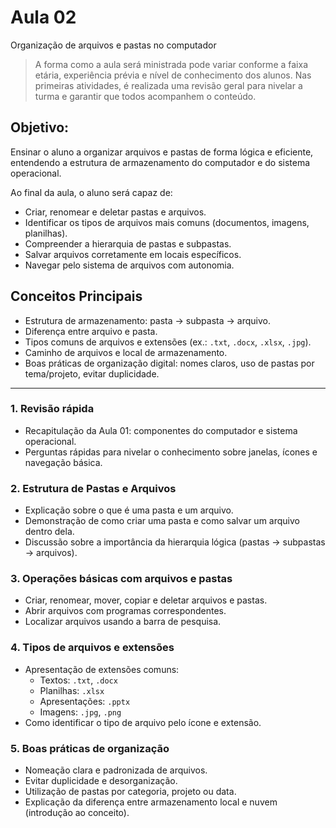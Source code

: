 # Aula 02
Organização de arquivos e pastas no computador

> A forma como a aula será ministrada pode variar conforme a faixa etária, experiência prévia e 
> nível de conhecimento dos alunos. Nas primeiras atividades, é realizada uma revisão geral para 
> nivelar a turma e garantir que todos acompanhem o conteúdo.

## Objetivo:
Ensinar o aluno a organizar arquivos e pastas de forma lógica e eficiente, entendendo a estrutura de armazenamento do computador e do sistema operacional.

Ao final da aula, o aluno será capaz de:
- Criar, renomear e deletar pastas e arquivos.
- Identificar os tipos de arquivos mais comuns (documentos, imagens, planilhas).
- Compreender a hierarquia de pastas e subpastas.
- Salvar arquivos corretamente em locais específicos.
- Navegar pelo sistema de arquivos com autonomia.

## Conceitos Principais
- Estrutura de armazenamento: pasta → subpasta → arquivo.
- Diferença entre arquivo e pasta.
- Tipos comuns de arquivos e extensões (ex.: `.txt`, `.docx`, `.xlsx`, `.jpg`).
- Caminho de arquivos e local de armazenamento.
- Boas práticas de organização digital: nomes claros, uso de pastas por tema/projeto, evitar duplicidade.

---

### 1. Revisão rápida
- Recapitulação da Aula 01: componentes do computador e sistema operacional.
- Perguntas rápidas para nivelar o conhecimento sobre janelas, ícones e navegação básica.

### 2. Estrutura de Pastas e Arquivos
- Explicação sobre o que é uma pasta e um arquivo.
- Demonstração de como criar uma pasta e como salvar um arquivo dentro dela.
- Discussão sobre a importância da hierarquia lógica (pastas -> subpastas -> arquivos).

### 3. Operações básicas com arquivos e pastas
- Criar, renomear, mover, copiar e deletar arquivos e pastas.
- Abrir arquivos com programas correspondentes.
- Localizar arquivos usando a barra de pesquisa.

### 4. Tipos de arquivos e extensões
- Apresentação de extensões comuns:
  - Textos: `.txt`, `.docx`
  - Planilhas: `.xlsx`
  - Apresentações: `.pptx`
  - Imagens: `.jpg`, `.png`
- Como identificar o tipo de arquivo pelo ícone e extensão.

### 5. Boas práticas de organização
- Nomeação clara e padronizada de arquivos.
- Evitar duplicidade e desorganização.
- Utilização de pastas por categoria, projeto ou data.
- Explicação da diferença entre armazenamento local e nuvem (introdução ao conceito).
